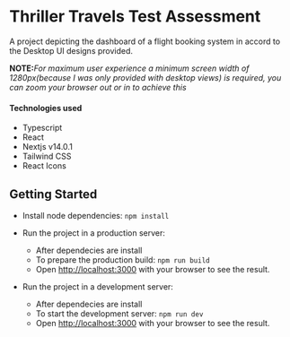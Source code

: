 # Thriller Travels Test Assessment

A project depicting the dashboard of a flight booking system in accord to the Desktop UI designs provided.

**NOTE:**_For maximum user experience a minimum screen width of 1280px(because I was only provided with desktop views) is required, you can zoom your browser out or in to achieve this_

#### Technologies used

- Typescript
- React
- Nextjs v14.0.1
- Tailwind CSS
- React Icons

## Getting Started

- Install node dependencies: `npm install`

- Run the project in a production server:

  - After dependecies are install
  - To prepare the production build: `npm run build`
  - Open [http://localhost:3000](http://localhost:3000) with your browser to see the result.

- Run the project in a development server:
  - After dependecies are install
  - To start the development server: `npm run dev`
  - Open [http://localhost:3000](http://localhost:3000) with your browser to see the result.
